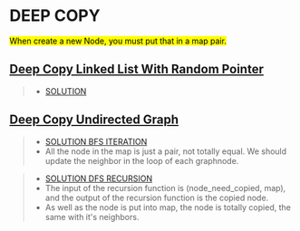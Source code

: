 # DEEP COPY

<mark> When create a new Node, you must put that in a map pair.</mark>
## [Deep Copy Linked List With Random Pointer](https://app.laicode.io/app/problem/131)

> - [SOLUTION](https://github.com/Jianuo-Always-Coding/laicode_solution_java/blob/main/CLASS_NOTE/SOLUTION/deep_copy_randomList.java)


## [Deep Copy Undirected Graph](https://app.laicode.io/app/problem/132)



> - [SOLUTION BFS ITERATION](https://github.com/Jianuo-Always-Coding/laicode_solution_java/blob/main/CLASS_NOTE/SOLUTION/deep_copy_graph_BFS.java)
> - All the node in the map is just a pair, not totally equal. We should update the neighbor in the loop of each graphnode.

> - [SOLUTION DFS RECURSION](https://github.com/Jianuo-Always-Coding/laicode_solution_java/blob/main/CLASS_NOTE/SOLUTION/deep_copy_graph_DFS.java)
> - The input of the recursion function is (node_need_copied, map), and the output of the recursion function is the copied node.
> - As well as the node is put into map, the node is totally copied, the same with it's neighbors.
